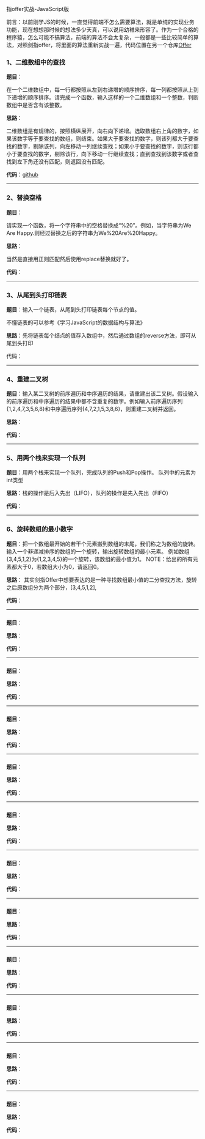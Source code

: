 指offer实战-JavaScript版

前言：以前刚学JS的时候，一直觉得前端不怎么需要算法，就是单纯的实现业务功能，现在想想那时候的想法多少天真，可以说用幼稚来形容了。作为一个合格的程序猿，怎么可能不搞算法，前端的算法不会太复杂，一般都是一些比较简单的算法，对照剑指offer，将里面的算法重新实战一遍，代码位置在另一个仓库[Offer](https://github.com/Xia-Ao/Offer)

### 1、二维数组中的查找

**题目**：

在一个二维数组中，每一行都按照从左到右递增的顺序排序，每一列都按照从上到下递增的顺序排序。请完成一个函数，输入这样的一个二维数组和一个整数，判断数组中是否含有该整数。

**思路**：

二维数组是有规律的，按照横纵展开，向右向下递增。选取数组右上角的数字，如果该数字等于要查找的数组，则结束。如果大于要查找的数字，则该列都大于要查找的数字，剔除该列，向左移动一列继续查找；如果小于要查找的数字，则该行都小于要查找的数字，剔除该行，向下移动一行继续查找；直到查找到该数字或者查找到左下角还没有匹配，则返回没有匹配。

**代码**：[github](https://github.com/Xia-Ao/Offer/tree/master/offer)

---

### 2、替换空格

**题目**：

请实现一个函数，将一个字符串中的空格替换成“%20”。例如，当字符串为We Are Happy.则经过替换之后的字符串为We%20Are%20Happy。

**思路**：

当然是直接用正则匹配然后使用replace替换就好了。

**代码**：

---

### 3、从尾到头打印链表

**题目**：输入一个链表，从尾到头打印链表每个节点的值。

不懂链表的可以参考《学习JavaScript的数据结构与算法》

**思路**：先将链表每个结点的值存入数组中，然后通过数组的reverse方法，即可从尾到头打印

代码：

---
### 4、重建二叉树

**题目**：输入某二叉树的前序遍历和中序遍历的结果，请重建出该二叉树。假设输入的前序遍历和中序遍历的结果中都不含重复的数字。例如输入前序遍历序列{1,2,4,7,3,5,6,8}和中序遍历序列{4,7,2,1,5,3,8,6}，则重建二叉树并返回。

**思路**：

**代码**：

---

### 5、用两个栈来实现一个队列

**题目**：用两个栈来实现一个队列，完成队列的Push和Pop操作。 队列中的元素为int类型

**思路**：栈的操作是后入先出（LIFO），队列的操作是先入先出（FIFO）

**代码**：

---
### 6、旋转数组的最小数字 

**题目**：把一个数组最开始的若干个元素搬到数组的末尾，我们称之为数组的旋转。 输入一个非递减排序的数组的一个旋转，输出旋转数组的最小元素。 例如数组{3,4,5,1,2}为{1,2,3,4,5}的一个旋转，该数组的最小值为1。 NOTE：给出的所有元素都大于0，若数组大小为0，请返回0。

**思路**：
其实剑指Offer中想要表达的是一种寻找数组最小值的二分查找方法，旋转之后原数组分为两个部分，[3,4,5,1,2],

**代码**：

---
### 

**题目**：

**思路**：

**代码**：

---
### 

**题目**：

**思路**：

**代码**：

---
### 

**题目**：

**思路**：

**代码**：

---
### 

**题目**：

**思路**：

**代码**：

---
### 

**题目**：

**思路**：

**代码**：

---
### 

**题目**：

**思路**：

**代码**：

---
### 

**题目**：

**思路**：

**代码**：

---
### 

**题目**：

**思路**：

**代码**：

---
### 

**题目**：

**思路**：

**代码**：

---
### 

**题目**：

**思路**：

**代码**：

---
### 

**题目**：

**思路**：

**代码**：


